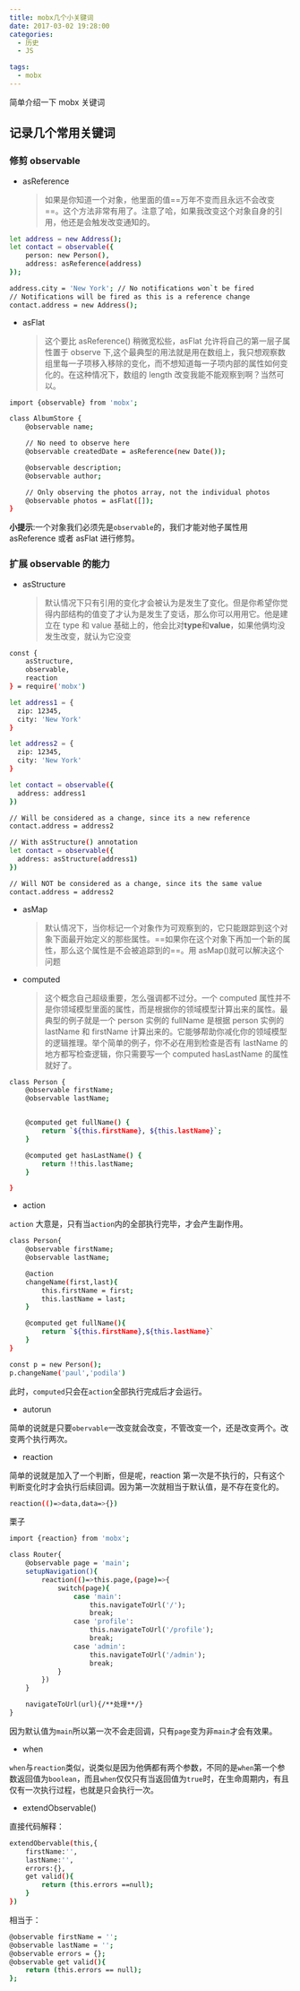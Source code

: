 ```yaml
---
title: mobx几个小关键词
date: 2017-03-02 19:28:00
categories:
  - 历史
  - JS

tags:
  - mobx
---
```


简单介绍一下 mobx 关键词

<!--more-->

## 记录几个常用关键词

### 修剪 observable

- asReference
  > 如果是你知道一个对象，他里面的值==万年不变而且永远不会改变==。这个方法非常有用了。注意了哈，如果我改变这个对象自身的引用，他还是会触发改变通知的。

```bash
let address = new Address();
let contact = observable({
    person: new Person(),
    address: asReference(address)
});

address.city = 'New York'; // No notifications won`t be fired
// Notifications will be fired as this is a reference change
contact.address = new Address();

```

- asFlat
  > 这个要比 asReference() 稍微宽松些，asFlat 允许将自己的第一层子属性置于 observe 下,这个最典型的用法就是用在数组上，我只想观察数组里每一子项移入移除的变化，而不想知道每一子项内部的属性如何变化的。在这种情况下，数组的 length 改变我能不能观察到啊？当然可以。

```bash
import {observable} from 'mobx';

class AlbumStore {
    @observable name;

    // No need to observe here
    @observable createdDate = asReference(new Date());

    @observable description;
    @observable author;

    // Only observing the photos array, not the individual photos
    @observable photos = asFlat([]);
}
```

**小提示**:一个对象我们必须先是`observable`的，我们才能对他子属性用 asReference 或者 asFlat 进行修剪。

### 扩展 observable 的能力

- asStructure
  > 默认情况下只有引用的变化才会被认为是发生了变化。但是你希望你觉得内部结构的值变了才认为是发生了变话，那么你可以用用它。他是建立在 type 和 value 基础上的，他会比对**type**和**value**，如果他俩均没发生改变，就认为它没变

```bash
const {
    asStructure,
    observable,
    reaction
} = require('mobx')

let address1 = {
  zip: 12345,
  city: 'New York'
}

let address2 = {
  zip: 12345,
  city: 'New York'
}

let contact = observable({
  address: address1
})

// Will be considered as a change, since its a new reference
contact.address = address2

// With asStructure() annotation
let contact = observable({
  address: asStructure(address1)
})

// Will NOT be considered as a change, since its the same value
contact.address = address2
```

- asMap

  > 默认情况下，当你标记一个对象作为可观察到的，它只能跟踪到这个对象下面最开始定义的那些属性。==如果你在这个对象下再加一个新的属性，那么这个属性是不会被追踪到的==。用 asMap()就可以解决这个问题

- computed
  > 这个概念自己超级重要，怎么强调都不过分。一个 computed 属性并不是你领域模型里面的属性，而是根据你的领域模型计算出来的属性。最典型的例子就是一个 person 实例的 fullName 是根据 person 实例的 lastName 和 firstName 计算出来的。它能够帮助你减化你的领域模型的逻辑推理。举个简单的例子，你不必在用到检查是否有 lastName 的地方都写检查逻辑，你只需要写一个 computed hasLastName 的属性就好了。

```bash
class Person {
    @observable firstName;
    @observable lastName;


    @computed get fullName() {
        return `${this.firstName}, ${this.lastName}`;
    }

    @computed get hasLastName() {
        return !!this.lastName;
    }

}
```

- action

`action` 大意是，只有当`action`内的全部执行完毕，才会产生副作用。

```bash
class Person{
    @observable firstName;
    @observable lastName;

    @action
    changeName(first,last){
        this.firstName = first;
        this.lastName = last;
    }

    @computed get fullName(){
        return `${this.firstName},${this.lastName}`
    }
}

const p = new Person();
p.changeName('paul','podila')

```

此时，`computed`只会在`action`全部执行完成后才会运行。

- autorun

简单的说就是只要`obervable`一改变就会改变，不管改变一个，还是改变两个。改变两个执行两次。

- reaction

简单的说就是加入了一个判断，但是呢，reaction 第一次是不执行的，只有这个判断变化时才会执行后续回调。因为第一次就相当于默认值，是不存在变化的。

```bash
reaction(()=>data,data=>{})
```

栗子

```bash
import {reaction} from 'mobx';

class Router{
    @observable page = 'main';
    setupNavigation(){
        reaction(()=>this.page,(page)=>{
            switch(page){
                case 'main':
                    this.navigateToUrl('/');
                    break;
                case 'profile':
                    this.navigateToUrl('/profile');
                    break;
                case 'admin':
                    this.navigateToUrl('/admin');
                    break;
            }
        })
    }

    navigateToUrl(url){/**处理**/}
}

```

因为默认值为`main`所以第一次不会走回调，只有`page`变为非`main`才会有效果。

- when

`when`与`reaction`类似，说类似是因为他俩都有两个参数，不同的是`when`第一个参数返回值为`boolean`，而且`when`仅仅只有当返回值为`true`时，在生命周期内，有且仅有一次执行过程，也就是只会执行一次。

- extendObservable()

直接代码解释：

```bash
extendObervable(this,{
    firstName:'',
    lastName:'',
    errors:{},
    get valid(){
        return (this.errors ==null);
    }
})

```

相当于：

```bash
@observable firstName = '';
@observable lastName = '';
@observable errors = {};
@observable get valid(){
    return (this.errors == null);
};
```
